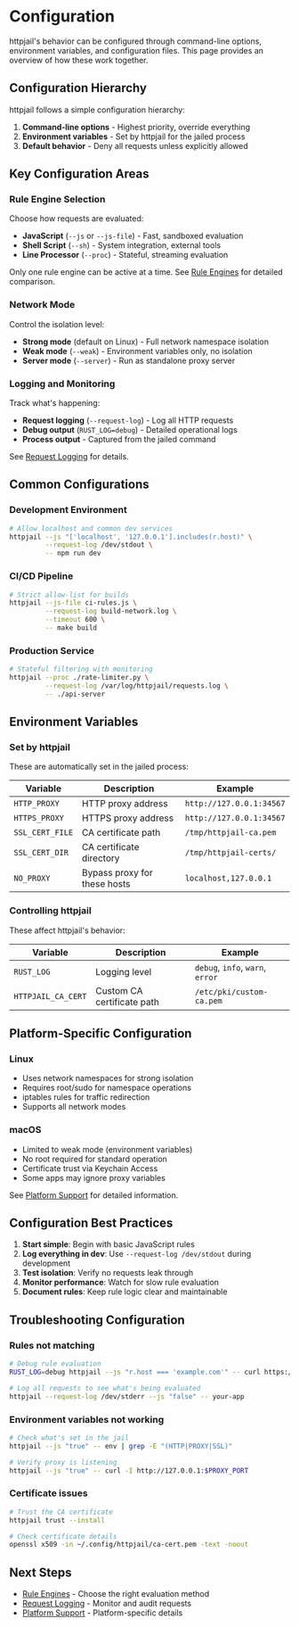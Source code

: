 # Configuration

httpjail's behavior can be configured through command-line options, environment variables, and configuration files. This page provides an overview of how these work together.

## Configuration Hierarchy

httpjail follows a simple configuration hierarchy:

1. **Command-line options** - Highest priority, override everything
2. **Environment variables** - Set by httpjail for the jailed process
3. **Default behavior** - Deny all requests unless explicitly allowed

## Key Configuration Areas

### Rule Engine Selection

Choose how requests are evaluated:

- **JavaScript** (`--js` or `--js-file`) - Fast, sandboxed evaluation
- **Shell Script** (`--sh`) - System integration, external tools
- **Line Processor** (`--proc`) - Stateful, streaming evaluation

Only one rule engine can be active at a time. See [Rule Engines](./rule-engines/index.md) for detailed comparison.

### Network Mode

Control the isolation level:

- **Strong mode** (default on Linux) - Full network namespace isolation
- **Weak mode** (`--weak`) - Environment variables only, no isolation
- **Server mode** (`--server`) - Run as standalone proxy server

### Logging and Monitoring

Track what's happening:

- **Request logging** (`--request-log`) - Log all HTTP requests
- **Debug output** (`RUST_LOG=debug`) - Detailed operational logs
- **Process output** - Captured from the jailed command

See [Request Logging](./request-logging.md) for details.

## Common Configurations

### Development Environment

```bash
# Allow localhost and common dev services
httpjail --js "['localhost', '127.0.0.1'].includes(r.host)" \
         --request-log /dev/stdout \
         -- npm run dev
```

### CI/CD Pipeline

```bash
# Strict allow-list for builds
httpjail --js-file ci-rules.js \
         --request-log build-network.log \
         --timeout 600 \
         -- make build
```

### Production Service

```bash
# Stateful filtering with monitoring
httpjail --proc ./rate-limiter.py \
         --request-log /var/log/httpjail/requests.log \
         -- ./api-server
```

## Environment Variables

### Set by httpjail

These are automatically set in the jailed process:

| Variable | Description | Example |
|----------|-------------|---------|
| `HTTP_PROXY` | HTTP proxy address | `http://127.0.0.1:34567` |
| `HTTPS_PROXY` | HTTPS proxy address | `http://127.0.0.1:34567` |
| `SSL_CERT_FILE` | CA certificate path | `/tmp/httpjail-ca.pem` |
| `SSL_CERT_DIR` | CA certificate directory | `/tmp/httpjail-certs/` |
| `NO_PROXY` | Bypass proxy for these hosts | `localhost,127.0.0.1` |

### Controlling httpjail

These affect httpjail's behavior:

| Variable | Description | Example |
|----------|-------------|---------|
| `RUST_LOG` | Logging level | `debug`, `info`, `warn`, `error` |
| `HTTPJAIL_CA_CERT` | Custom CA certificate path | `/etc/pki/custom-ca.pem` |

## Platform-Specific Configuration

### Linux

- Uses network namespaces for strong isolation
- Requires root/sudo for namespace operations
- iptables rules for traffic redirection
- Supports all network modes

### macOS

- Limited to weak mode (environment variables)
- No root required for standard operation
- Certificate trust via Keychain Access
- Some apps may ignore proxy variables

See [Platform Support](./platform-support.md) for detailed information.

## Configuration Best Practices

1. **Start simple**: Begin with basic JavaScript rules
2. **Log everything in dev**: Use `--request-log /dev/stdout` during development
3. **Test isolation**: Verify no requests leak through
4. **Monitor performance**: Watch for slow rule evaluation
5. **Document rules**: Keep rule logic clear and maintainable

## Troubleshooting Configuration

### Rules not matching

```bash
# Debug rule evaluation
RUST_LOG=debug httpjail --js "r.host === 'example.com'" -- curl https://example.com

# Log all requests to see what's being evaluated
httpjail --request-log /dev/stderr --js "false" -- your-app
```

### Environment variables not working

```bash
# Check what's set in the jail
httpjail --js "true" -- env | grep -E "(HTTP|PROXY|SSL)"

# Verify proxy is listening
httpjail --js "true" -- curl -I http://127.0.0.1:$PROXY_PORT
```

### Certificate issues

```bash
# Trust the CA certificate
httpjail trust --install

# Check certificate details
openssl x509 -in ~/.config/httpjail/ca-cert.pem -text -noout
```

## Next Steps

- [Rule Engines](./rule-engines/index.md) - Choose the right evaluation method
- [Request Logging](./request-logging.md) - Monitor and audit requests
- [Platform Support](./platform-support.md) - Platform-specific details